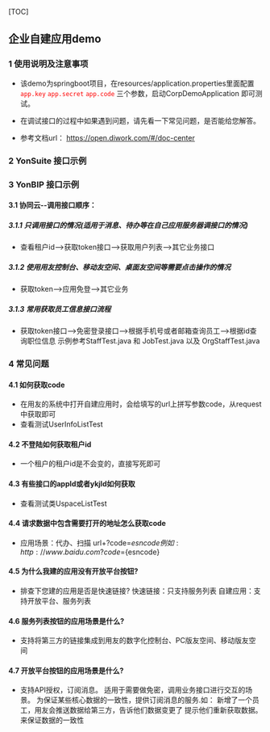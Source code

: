[TOC]

## 企业自建应用demo

### 1 使用说明及注意事项

- 该demo为springboot项目，在resources/application.properties里面配置<font color=#FF0000 > `app.key` `app.secret` `app.code`</font> 三个参数，启动CorpDemoApplication 即可测试。

- 在调试接口的过程中如果遇到问题，请先看一下常见问题，是否能给您解答。

- 参考文档url： https://open.diwork.com/#/doc-center

### 2 YonSuite 接口示例

### 3 YonBIP 接口示例

#### 3.1 协同云--调用接口顺序：

##### 3.1.1 只调用接口的情况(适用于消息、待办等在自己应用服务器调接口的情况)
- 查看租户id-->获取token接口-->获取用户列表-->其它业务接口

##### 3.1.2 使用用友控制台、移动友空间、桌面友空间等需要点击操作的情况
- 获取token-->应用免登-->其它业务

##### 3.1.3 常用获取员工信息接口流程
- 获取token接口-->免密登录接口-->根据手机号或者邮箱查询员工-->根据id查询职位信息
示例参考StaffTest.java 和 JobTest.java 以及 OrgStaffTest.java

### 4 常见问题

#### 4.1 如何获取code

- 在用友的系统中打开自建应用时，会给填写的url上拼写参数code，从request中获取即可
- 查看测试UserInfoListTest

#### 4.2 不登陆如何获取租户id

- 一个租户的租户id是不会变的，直接写死即可

#### 4.3 有些接口的appId或者ykjId如何获取

- 查看测试类UspaceListTest

#### 4.4 请求数据中包含需要打开的地址怎么获取code
- 应用场景：代办、扫描
url+?code=${esncode}
例如: http://www.baidu.com?code=${esncode} 

#### 4.5 为什么我建的应用没有开放平台按钮?
- 排查下您建的应用是否是快速链接?
快速链接：只支持服务列表
自建应用：支持开放平台、服务列表

#### 4.6 服务列表按钮的应用场景是什么?
- 支持将第三方的链接集成到用友的数字化控制台、PC版友空间、移动版友空间

#### 4.7 开放平台按钮的应用场景是什么?
- 支持API授权，订阅消息。
适用于需要做免密，调用业务接口进行交互的场景。
为保证某些核心数据的一致性，提供订阅消息的服务.如：
新增了一个员工，用友会推送数据给第三方，告诉他们数据变更了
提示他们重新获取数据。来保证数据的一致性

